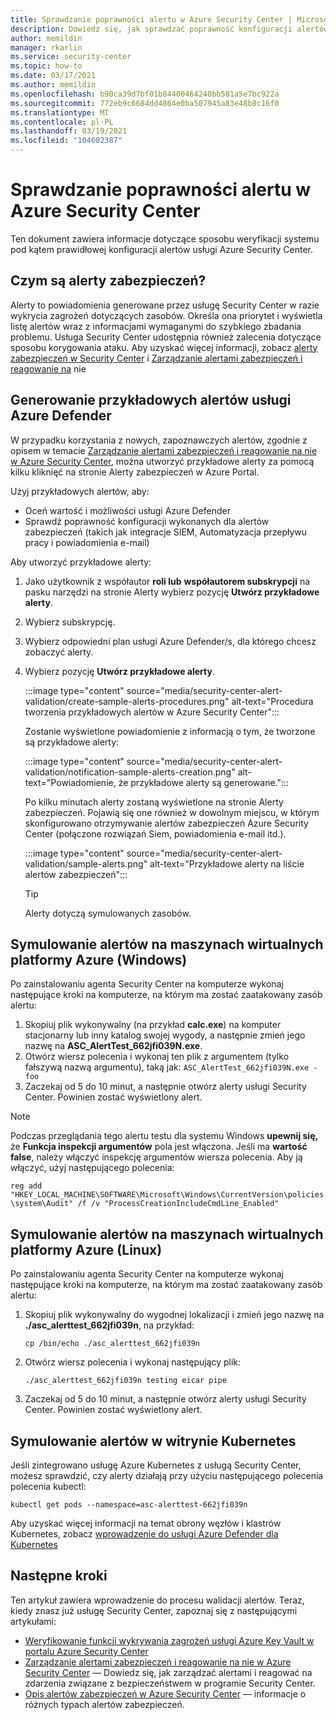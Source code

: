 ```yaml
---
title: Sprawdzanie poprawności alertu w Azure Security Center | Microsoft Docs
description: Dowiedz się, jak sprawdzać poprawność konfiguracji alertów zabezpieczeń w Azure Security Center
author: memildin
manager: rkarlin
ms.service: security-center
ms.topic: how-to
ms.date: 03/17/2021
ms.author: memildin
ms.openlocfilehash: b90ca39d7bf01b84400464240bb581a5e7bc922a
ms.sourcegitcommit: 772eb9c6684dd4864e0ba507945a83e48b8c16f0
ms.translationtype: MT
ms.contentlocale: pl-PL
ms.lasthandoff: 03/19/2021
ms.locfileid: "104602387"
---
```

# <a name="alert-validation-in-azure-security-center"></a>Sprawdzanie poprawności alertu w Azure Security Center
Ten dokument zawiera informacje dotyczące sposobu weryfikacji systemu pod kątem prawidłowej konfiguracji alertów usługi Azure Security Center.

## <a name="what-are-security-alerts"></a>Czym są alerty zabezpieczeń?
Alerty to powiadomienia generowane przez usługę Security Center w razie wykrycia zagrożeń dotyczących zasobów. Określa ona priorytet i wyświetla listę alertów wraz z informacjami wymaganymi do szybkiego zbadania problemu. Usługa Security Center udostępnia również zalecenia dotyczące sposobu korygowania ataku.
Aby uzyskać więcej informacji, zobacz [alerty zabezpieczeń w Security Center](security-center-alerts-overview.md) i [Zarządzanie alertami zabezpieczeń i reagowanie na](security-center-managing-and-responding-alerts.md) nie


## <a name="generate-sample-azure-defender-alerts"></a>Generowanie przykładowych alertów usługi Azure Defender

W przypadku korzystania z nowych, zapoznawczych alertów, zgodnie z opisem w temacie [Zarządzanie alertami zabezpieczeń i reagowanie na nie w Azure Security Center](security-center-managing-and-responding-alerts.md), można utworzyć przykładowe alerty za pomocą kilku kliknięć na stronie Alerty zabezpieczeń w Azure Portal.

Użyj przykładowych alertów, aby:

- Oceń wartość i możliwości usługi Azure Defender
- Sprawdź poprawność konfiguracji wykonanych dla alertów zabezpieczeń (takich jak integracje SIEM, Automatyzacja przepływu pracy i powiadomienia e-mail)

Aby utworzyć przykładowe alerty:

1. Jako użytkownik z współautor **roli lub** **współautorem subskrypcji** na pasku narzędzi na stronie Alerty wybierz pozycję **Utwórz przykładowe alerty**.
1. Wybierz subskrypcję.
1. Wybierz odpowiedni plan usługi Azure Defender/s, dla którego chcesz zobaczyć alerty. 
1. Wybierz pozycję **Utwórz przykładowe alerty**.

    :::image type="content" source="media/security-center-alert-validation/create-sample-alerts-procedures.png" alt-text="Procedura tworzenia przykładowych alertów w Azure Security Center":::
    
    Zostanie wyświetlone powiadomienie z informacją o tym, że tworzone są przykładowe alerty:

    :::image type="content" source="media/security-center-alert-validation/notification-sample-alerts-creation.png" alt-text="Powiadomienie, że przykładowe alerty są generowane.":::

    Po kilku minutach alerty zostaną wyświetlone na stronie Alerty zabezpieczeń. Pojawią się one również w dowolnym miejscu, w którym skonfigurowano otrzymywanie alertów zabezpieczeń Azure Security Center (połączone rozwiązań Siem, powiadomienia e-mail itd.).

    :::image type="content" source="media/security-center-alert-validation/sample-alerts.png" alt-text="Przykładowe alerty na liście alertów zabezpieczeń":::

    > [!TIP]
    > Alerty dotyczą symulowanych zasobów.

## <a name="simulate-alerts-on-your-azure-vms-windows"></a>Symulowanie alertów na maszynach wirtualnych platformy Azure (Windows) <a name="validate-windows"></a>

Po zainstalowaniu agenta Security Center na komputerze wykonaj następujące kroki na komputerze, na którym ma zostać zaatakowany zasób alertu:

1. Skopiuj plik wykonywalny (na przykład **calc.exe**) na komputer stacjonarny lub inny katalog swojej wygody, a następnie zmień jego nazwę na **ASC_AlertTest_662jfi039N.exe**.
1. Otwórz wiersz polecenia i wykonaj ten plik z argumentem (tylko fałszywą nazwą argumentu), taką jak: ```ASC_AlertTest_662jfi039N.exe -foo```
1. Zaczekaj od 5 do 10 minut, a następnie otwórz alerty usługi Security Center. Powinien zostać wyświetlony alert.

> [!NOTE]
> Podczas przeglądania tego alertu testu dla systemu Windows **upewnij się,** że **Funkcja inspekcji argumentów** pola jest włączona. Jeśli ma **wartość false**, należy włączyć inspekcję argumentów wiersza polecenia. Aby ją włączyć, użyj następującego polecenia: 
>
>```reg add "HKEY_LOCAL_MACHINE\SOFTWARE\Microsoft\Windows\CurrentVersion\policies\system\Audit" /f /v "ProcessCreationIncludeCmdLine_Enabled"```

## <a name="simulate-alerts-on-your-azure-vms-linux"></a>Symulowanie alertów na maszynach wirtualnych platformy Azure (Linux) <a name="validate-linux"></a>

Po zainstalowaniu agenta Security Center na komputerze wykonaj następujące kroki na komputerze, na którym ma zostać zaatakowany zasób alertu:
1. Skopiuj plik wykonywalny do wygodnej lokalizacji i zmień jego nazwę na **./asc_alerttest_662jfi039n**, na przykład:

    ```cp /bin/echo ./asc_alerttest_662jfi039n```

1. Otwórz wiersz polecenia i wykonaj następujący plik:

    ```./asc_alerttest_662jfi039n testing eicar pipe```

1. Zaczekaj od 5 do 10 minut, a następnie otwórz alerty usługi Security Center. Powinien zostać wyświetlony alert.


## <a name="simulate-alerts-on-kubernetes"></a>Symulowanie alertów w witrynie Kubernetes <a name="validate-kubernetes"></a>

Jeśli zintegrowano usługę Azure Kubernetes z usługą Security Center, możesz sprawdzić, czy alerty działają przy użyciu następującego polecenia polecenia kubectl:

```kubectl get pods --namespace=asc-alerttest-662jfi039n```

Aby uzyskać więcej informacji na temat obrony węzłów i klastrów Kubernetes, zobacz [wprowadzenie do usługi Azure Defender dla Kubernetes](defender-for-kubernetes-introduction.md)

## <a name="next-steps"></a>Następne kroki
Ten artykuł zawiera wprowadzenie do procesu walidacji alertów. Teraz, kiedy znasz już usługę Security Center, zapoznaj się z następującymi artykułami:

* [Weryfikowanie funkcji wykrywania zagrożeń usługi Azure Key Vault w portalu Azure Security Center](https://techcommunity.microsoft.com/t5/azure-security-center/validating-azure-key-vault-threat-detection-in-azure-security/ba-p/1220336)
* [Zarządzanie alertami zabezpieczeń i reagowanie na nie w Azure Security Center](security-center-managing-and-responding-alerts.md) — Dowiedz się, jak zarządzać alertami i reagować na zdarzenia związane z bezpieczeństwem w programie Security Center.
* [Opis alertów zabezpieczeń w Azure Security Center](./security-center-alerts-overview.md) — informacje o różnych typach alertów zabezpieczeń.